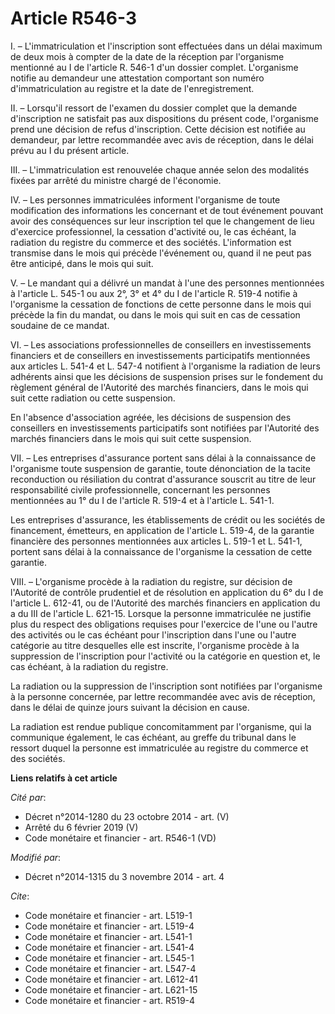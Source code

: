 # Article R546-3

I. – L'immatriculation et l'inscription sont effectuées dans un délai maximum de deux mois à compter de la date de la
réception par l'organisme mentionné au I de l'article R. 546-1 d'un dossier complet. L'organisme notifie au demandeur une
attestation comportant son numéro d'immatriculation au registre et la date de l'enregistrement.

II. – Lorsqu'il ressort de l'examen du dossier complet que la demande d'inscription ne satisfait pas aux dispositions du
présent code, l'organisme prend une décision de refus d'inscription. Cette décision est notifiée au demandeur, par lettre
recommandée avec avis de réception, dans le délai prévu au I du présent article.

III. – L'immatriculation est renouvelée chaque année selon des modalités fixées par arrêté du ministre chargé de l'économie.

IV. – Les personnes immatriculées informent l'organisme de toute modification des informations les concernant et de tout
événement pouvant avoir des conséquences sur leur inscription tel que le changement de lieu d'exercice professionnel, la
cessation d'activité ou, le cas échéant, la radiation du registre du commerce et des sociétés. L'information est transmise
dans le mois qui précède l'événement ou, quand il ne peut pas être anticipé, dans le mois qui suit.

V. – Le mandant qui a délivré un mandat à l'une des personnes mentionnées à l'article L. 545-1 ou aux 2°, 3° et 4° du I de
l'article R. 519-4 notifie à l'organisme la cessation de fonctions de cette personne dans le mois qui précède la fin du
mandat, ou dans le mois qui suit en cas de cessation soudaine de ce mandat.

VI. – Les associations professionnelles de conseillers en investissements financiers et de conseillers en investissements
participatifs mentionnées aux articles L. 541-4 et L. 547-4 notifient à l'organisme la radiation de leurs adhérents ainsi que
les décisions de suspension prises sur le fondement du règlement général de l'Autorité des marchés financiers, dans le mois
qui suit cette radiation ou cette suspension.

En l'absence d'association agréée, les décisions de suspension des conseillers en investissements participatifs sont
notifiées par l'Autorité des marchés financiers dans le mois qui suit cette suspension.

VII. – Les entreprises d'assurance portent sans délai à la connaissance de l'organisme toute suspension de garantie, toute
dénonciation de la tacite reconduction ou résiliation du contrat d'assurance souscrit au titre de leur responsabilité civile
professionnelle, concernant les personnes mentionnées au 1° du I de l'article R. 519-4 et à l'article L. 541-1.

Les entreprises d'assurance, les établissements de crédit ou les sociétés de financement, émetteurs, en application de
l'article L. 519-4, de la garantie financière des personnes mentionnées aux articles L. 519-1 et L. 541-1, portent sans délai
à la connaissance de l'organisme la cessation de cette garantie.

VIII. – L'organisme procède à la radiation du registre, sur décision de l'Autorité de contrôle prudentiel et de résolution en
application du 6° du I de l'article L. 612-41, ou de l'Autorité des marchés financiers en application du a du III de
l'article L. 621-15. Lorsque la personne immatriculée ne justifie plus du respect des obligations requises pour l'exercice de
l'une ou l'autre des activités ou le cas échéant pour l'inscription dans l'une ou l'autre catégorie au titre desquelles elle
est inscrite, l'organisme procède à la suppression de l'inscription pour l'activité ou la catégorie en question et, le cas
échéant, à la radiation du registre.

La radiation ou la suppression de l'inscription sont notifiées par l'organisme à la personne concernée, par lettre
recommandée avec avis de réception, dans le délai de quinze jours suivant la décision en cause.

La radiation est rendue publique concomitamment par l'organisme, qui la communique également, le cas échéant, au greffe du
tribunal dans le ressort duquel la personne est immatriculée au registre du commerce et des sociétés.

**Liens relatifs à cet article**

_Cité par_:

  - Décret n°2014-1280 du 23 octobre 2014 - art. (V)
  - Arrêté du 6 février 2019 (V)
  - Code monétaire et financier - art. R546-1 (VD)

_Modifié par_:

  - Décret n°2014-1315 du 3 novembre 2014 - art. 4

_Cite_:

  - Code monétaire et financier - art. L519-1
  - Code monétaire et financier - art. L519-4
  - Code monétaire et financier - art. L541-1
  - Code monétaire et financier - art. L541-4
  - Code monétaire et financier - art. L545-1
  - Code monétaire et financier - art. L547-4
  - Code monétaire et financier - art. L612-41
  - Code monétaire et financier - art. L621-15
  - Code monétaire et financier - art. R519-4
